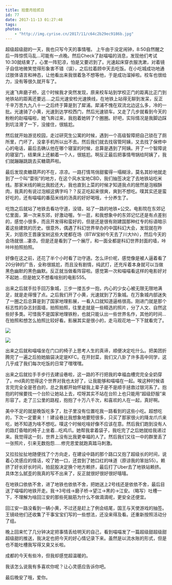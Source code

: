 ```yaml
---
title: 拾壹月拾贰日
id: 77
date: 2017-11-13 01:27:48
tags:
photos:
    - "http://img.cyrise.cn/2017/11/c64c2b29ec9186b.jpg"
---
```


超级超级甜的一天，我也只写今天的事情喔。
上午由于没定闹钟，8:50自然醒之后一阵惊慌马乱...可能有一点晚。然后Check了赵喵喵的消息，发现他们考试10:30就结束了，心里一阵犯凉，怕是又要迟到了。光速起床穿衣服洗漱，对着镜子自信地微笑觉得形象害不错（误），之后拉着顾中天去吃饭。在小吃城成功地通过肢体语言和神态，让他看出来我很着急不想等他，于是成功溜掉啦。校车也很给力，没有等很久就开车了。

光速飞奔磨子桥，这个时候我才突然发现，原来校车站到学校正门的距离比正门到地铁站的距离还要远....之后光速安检光速换线，在地铁上站得无聊到发呆，反正千辛万苦九九八十一之后终于算是到了犀浦。犀浦不愧在双流北边这么多，冷的一批。光速骑了小黄，光速到达学校西门，然后光速锁车。又走了几步就看到今天的粉粉的赵喵喵啦，她飞奔过来，我抱着她转了个圈圈。好吧，实际情况是我脚边踩到坑洼滑了一下，没接住，很尴尬。

然后就开始游览校园，走过研究生公寓的时候，遇到一个高级智障把自己锁在了厕所里，门坏了，没拿手机所以出不去。然后我们就去找宿管阿姨，又去找了保修中心的电话，最后去确认他在哪个寝室的时候，总算是遇到了阿姨。开了一个智障说的寝室门，结果床上还躺着一个人，很尴尬。啊反正最后把事情甩锅给阿姨了，我们就蹦蹦跳跳去买糖葫芦啦。

最后发现卖糖葫芦的不在，凉凉。一路打情骂俏甜蜜得一塌糊涂，莫名其妙地就走到了一个叫“耍街”的地方，在这个风水宝地CBD，我们抽签决定了去地铁站吃米线。那家米线的碗比我脸还大，我也直到上菜的时候才知道我点的居然是泡椒酥肉，我真的有说过泡椒这俩字吗？？反正吃起来很爽，爽到不想吃。噗其实还是蛮好吃的，还有喵喵的番茄米线的汤真的好好喝哦，十分养生了。

吃饱之后就站了地铁去看功守道，没错，站了一路的地铁+公交。电影院在东郊记忆里面，第一次来东郊，好激动喔。乍一逛，和我想象中的东郊记忆还是有点差别的，感觉小很多，而且开发得和蛮好的，但是还是很有刚建国那种红专的标语暗示着这些建筑的历史。很意外，偶遇了科幻世界举办的中国科幻大会，发现就在昨天，刘慈欣王晋康宝树这些大佬都在场（BTW宝树今天去了川大hh），然后今天的会场就很...凄凉。但是还是看到了一个展厅，和一面全都是科幻世界封面的墙，咔咔咔拍照拍照。

 好像在这之前，还花了半个小时看了功守道。怎么评价呢，感觉像是被人逼着看了20分钟的广告，全称很尴尬，而且没有剧情，纯武打，还充斥着本身就可以当做黑色幽默的黑色幽默。反正就当做看阵容啦。感觉第一次和喵喵看这样的电影好对不起她...但是她又不想看啥别的电影555。

出来之后就手拉手回万象城，三步一搂五步一抱，内心的少女心被无限无限地满足，就是走得慢了点。之后我们开了小黄，光速就到了万象城。在万象城内部迷失了一圈之后总算是到了国家地理影展，一看入口就知道逼格很高。刚进门就是那个标志性的杂志封面墙，拍照拍照，往里走就是一些精选的照片，分了人文、自然这些好多类。可惜我不是国家地理铁粉，也就只能认出一些世界名作，其他的时间...在拍照和想怎么拍照比较好看。影展其实是很小的，走马观花地一下下就看完了。

![](http://img.cyrise.cn/2017/11/60bea359199ce939.jpg)

![](http://img.cyrise.cn/2017/11/c64c2b29ec9186b.jpg)


出来之后就和喵喵坐在门口的椅子上思考人生的真谛，顺便决定吃什么。把美团折腾完了一遍之后拍她脑袋决定是KFC。在开封菜，我们又八卦了许多高中同学，这几乎成了我们每次吃饭的日常了嘿嘿嘿。

出来之后就拉手手步行去建设巷啦，这一路的不行把我的幸福血槽完完全全奶穿了。md真的觉得这个世界对我也太好了，让我能够和喵喵在一起。唉这种时候语言完完全全是苍白的，总之我都开始怀疑我上辈子是不是顺手拯救过银河系了。抱抱的时候要找一个台阶让她站上去，哎呀其实不站在台阶上也只能用“超级舒服”来形容了。走了三公里的路程，抱抱了十万八千次，和喜欢的人在一起，真好啊。

美中不足的就是晚饭吃多了，肚子里没有位置吃我一路看到的这些小吃。超想吃的，下次一定要来！！建设巷比我想象地要短很多，只买了那家很火的降龙爪爪来吃，她不知道为啥不想吃。噗这个时候吃啥好像不应该在意。然后我们跑到没有人的路灯昏暗的椅子上坐着...吃鸡爪。她帮我拿着袋子，我吃完了之后她就给我递过来。我觉得这一刻，世界上没有比我更幸福的人了。然后我们又往一中的群里丢了一张照片，引来无数抱怨.....修完恩爱就跑真踏马刺激。

又拉拉扯扯地随便找了个方向走，在建设中路的那个路口又抱了超级长的时间，说着心灵感应的情话，咬了她一口，还尝到了她口红的味道（原谅我的笨拙55）。赖挤了好长好长时间，拍屁股决定换个地方赖挤，最后打了Uber去了地铁站赖挤。具体怎么腻歪的我真的写不出来了，反正就很好很好很好嘻嘻。

在地铁口依依不舍，进了地铁也依依不舍，把她送上2号线还是依依不舍，最后目送了喵喵的地铁开走。我→3号线→磨子桥→望江→黑的→江安。（略写）吐槽一下，不理解为啥回江安的那些死脑筋为什么不做滴滴呢，更安全还便宜。

回江安一路没看到一辆小黄，不过还是赶上了例会结尾，国王与天使游戏的抽签。王镜峣他们还收集了干事宝宝们写的一些想法，还没来得及看。还重新按照活动分了组。

晚上回来忙了几分钟决定把事情丢给明天的自己，看到喵喵发了一篇超级甜超级甜超级甜的推送，我决定也把今天的好心情记录下来。虽然是以流水账的形式，但是也不能吐槽我写得又臭又长啦。

成都的今天有些冷，但我却感觉超温暖的。

我该怎么说我有多喜欢你呢？让心灵感应告诉你吧。

最后晚安了哦，爱你。